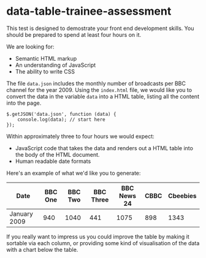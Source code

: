 data-table-trainee-assessment
==============================

This test is designed to demostrate your front end development skills.  You should be prepared to spend at least four hours on it.

We are looking for:

* Semantic HTML markup
* An understanding of JavaScript
* The ability to write CSS

The file `data.json` includes the monthly number of broadcasts per BBC channel for the year 2009.  Using the `index.html` file, we would like you to convert the data in the variable `data` into a HTML table, listing all the content into the page.

```
$.getJSON('data.json', function (data) {
    console.log(data); // start here
});
```

Within approximately three to four hours we would expect:

* JavaScript code that takes the data and renders out a HTML table into the body of the HTML document.
* Human readable date formats

Here's an example of what we'd like you to generate:

| Date         | BBC One | BBC Two | BBC Three | BBC News 24 | CBBC | Cbeebies |
| ------------ | ------- | ------- | --------- | ----------- | ---- | -------- |
| January 2009 | 940     | 1040    | 441       | 1075        | 898  | 1343     |

If you really want to impress us you could improve the table by making it sortable via each column, or providing some kind of visualisation of the data with a chart below the table.